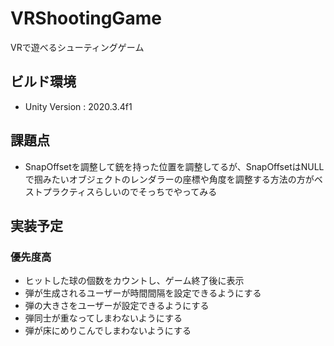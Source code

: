 # VRShootingGame
 VRで遊べるシューティングゲーム

## ビルド環境
- Unity Version : 2020.3.4f1

## 課題点
- SnapOffsetを調整して銃を持った位置を調整してるが、SnapOffsetはNULLで掴みたいオブジェクトのレンダラーの座標や角度を調整する方法の方がベストプラクティスらしいのでそっちでやってみる

## 実装予定
### 優先度高 
- ヒットした球の個数をカウントし、ゲーム終了後に表示
- 弾が生成されるユーザーが時間間隔を設定できるようにする
- 弾の大きさをユーザーが設定できるようにする
- 弾同士が重なってしまわないようにする
- 弾が床にめりこんでしまわないようにする


